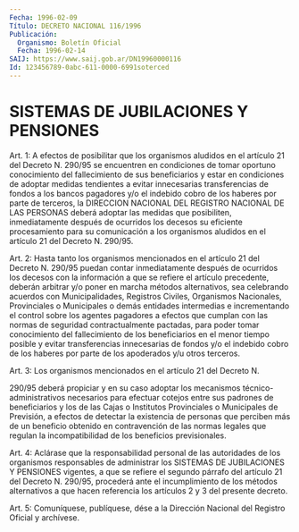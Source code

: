 ```yaml
---
Fecha: 1996-02-09
Título: DECRETO NACIONAL 116/1996
Publicación:
  Organismo: Boletín Oficial
  Fecha: 1996-02-14
SAIJ: https://www.saij.gob.ar/DN19960000116
Id: 123456789-0abc-611-0000-6991soterced
---
```

# SISTEMAS DE JUBILACIONES Y PENSIONES

<a id="1"></a>
Art. 1: A efectos  de  posibilitar que los organismos aludidos en el artículo 21 del Decreto N. 290/95 se encuentren en condiciones de tomar oportuno conocimiento del fallecimiento de sus beneficiarios y estar en condiciones  de adoptar medidas tendientes a  evitar  innecesarias  transferencias  de  fondos  a  los  bancos pagadores  y/o  el  indebido  cobro  de los haberes  por  parte  de terceros,  la  DIRECCION  NACIONAL  DEL REGISTRO  NACIONAL  DE  LAS PERSONAS deberá adoptar las medidas que posibiliten, inmediatamente después de ocurridos los decesos su eficiente procesamiento para su comunicación  a  los organismos aludidos  en  el  artículo  21  del Decreto N. 290/95.

<a id="2"></a>
Art. 2: Hasta tanto  los  organismos mencionados en el artículo 21 del  Decreto  N. 290/95 puedan  contar  inmediatamente  después  de ocurridos los decesos  con  la  información  a  que  se  refiere el artículo  precedente, deberán arbitrar y/o poner en marcha  métodos alternativos,    sea    celebrando  acuerdos  con  Municipalidades, Registros Civiles, Organismos Nacionales, Provinciales o Municipales  o  demás  entidades  intermedias  e  incrementando  el control sobre los agentes  pagadores  a efectos que cumplan con las normas  de seguridad contractualmente pactadas,  para  poder  tomar conocimiento  del  fallecimiento  de  los beneficiarios en el menor tiempo posible y evitar transferencias  innecesarias  de fondos y/o el  indebido  cobro de los haberes por parte de los apoderados  y/u otros terceros.

<a id="3"></a>
Art. 3: Los organismos mencionados en el artículo 21 del Decreto N.

290/95 deberá propiciar y en su caso adoptar los mecanismos técnico- administrativos necesarios para efectuar cotejos entre sus padrones de beneficiarios  y  los  de  las Cajas o Institutos Provinciales o Municipales de Previsión, a efectos  de  detectar  la existencia de personas que perciben más de un beneficio obtenido en contravención de  las  normas  legales  que  regulan la incompatibilidad  de  los beneficios previsionales.

<a id="4"></a>
Art. 4: Aclárase que la responsabilidad personal de las autoridades  de  los  organismos responsables  de  administrar  los SISTEMAS DE JUBILACIONES  Y PENSIONES vigentes, a que se refiere el segundo párrafo del artículo  21  del  Decreto  N. 290/95, procederá ante  el  incumplimiento de los métodos alternativos  a  que  hacen referencia los artículos 2 y 3 del presente decreto.

<a id="5"></a>
Art. 5: Comuníquese,  publíquese, dése a la Dirección Nacional del Registro Oficial y archívese.